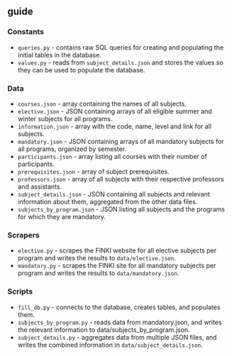 ## guide

### Constants

- `queries.py` - contains raw SQL queries for creating and populating the initial tables in the database.
- `values.py` - reads from `subject_details.json` and stores the values so they can be used to populate the database.

### Data

- `courses.json` - array containing the names of all subjects.
- `elective.json` - JSON containing arrays of all eligible summer and winter subjects for all programs.
- `information.json` - array with the code, name, level and link for all subjects.
- `mandatory.json` - JSON containing arrays of all mandatory subjects for all programs, organized by semester.
- `participants.json` - array listing all courses with their number of participants.
- `prerequisites.json` - array of subject prerequisites.
- `professors.json` - array of all subjects with their respective professors and assistants.
- `subject_details.json` - JSON containing all subjects and relevant information about them, aggregated from the other data files.
- `subjects_by_program.json` - JSON listing all subjects and the programs for which they are mandatory.

### Scrapers

- `elective.py` - scrapes the FINKI website for all elective subjects per program and writes the results to `data/elective.json`.
- `mandatory.py` - scrapes the FINKI site for all mandatory subjects per program and writes the results to `data/mandatory.json`.

### Scripts

- `fill_db.py` - connects to the database, creates tables, and populates them.
- `subjects_by_program.py` - reads data from mandatory.json, and writes the relevant information to data/subjects_by_program.json.
- `subject_details.py` - aggregates data from multiple JSON files, and writes the combined information in `data/subject_details.json`.
